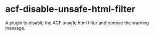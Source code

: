 # acf-disable-unsafe-html-filter
A plugin to disable the ACF unsafe html filter and remove the warning message. 
